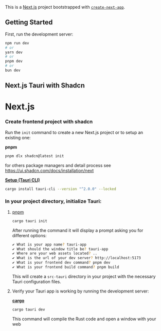 This is a [Next.js](https://nextjs.org) project bootstrapped with [`create-next-app`](https://nextjs.org/docs/app/api-reference/cli/create-next-app).

## Getting Started

First, run the development server:

```bash
npm run dev
# or
yarn dev
# or
pnpm dev
# or
bun dev
```

## **Next.js Tauri with Shadcn**

# **Next.js**

### **Create frontend project with shadcn**

Run the `init` command to create a new Next.js project or to setup an existing one:

**pnpm**

```bash
pnpm dlx shadcn@latest init
```

for others package managers and detail process see https://ui.shadcn.com/docs/installation/next

[**Setup (Tauri CLI)**](https://tauri.app/start/create-project/#manual-setup-tauri-cli)

```bash
cargo install tauri-cli --version "^2.0.0" --locked
```

### In your project directory, initialize Tauri:

1. [pnpm](https://tauri.app/start/create-project/#tab-panel-1247)
    
    ```bash
    cargo tauri init
    ```
    
    After running the command it will display a prompt asking you for different options:
    
    ```bash
    ✔ What is your app name? tauri-app
    ✔ What should the window title be? tauri-app
    ✔ Where are your web assets located? ..
    ✔ What is the url of your dev server? http://localhost:5173
    ✔ What is your frontend dev command? pnpm dev
    ✔ What is your frontend build command? pnpm build
    ```
    
    This will create a `src-tauri` directory in your project with the necessary Tauri configuration files.
    
2. Verify your Tauri app is working by running the development server:
    
    [**cargo**](https://tauri.app/start/create-project/#tab-panel-1254)
    
    ```bash
    cargo tauri dev
    ```
    
    This command will compile the Rust code and open a window with your web